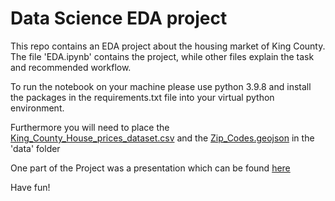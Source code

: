 # Data Science EDA project

This repo contains an EDA project about the housing market of King County. 
The file 'EDA.ipynb' contains the project, while other files explain the task and recommended workflow.

To run the notebook on your machine please use python 3.9.8 and install the packages in the requirements.txt file into your virtual python environment.

Furthermore you will need to place the [King_County_House_prices_dataset.csv](https://files.slack.com/files-pri/TTHG21AH3-F039X9ABZDL/download/king_county_house_prices_dataset.csv?origin_team=TTHG21AH3) and the [Zip_Codes.geojson](http://data-seattlecitygis.opendata.arcgis.com/datasets/83fc2e72903343aabff6de8cb445b81c_2.geojson) in the 'data' folder

One part of the Project was a presentation which can be found [here](https://docs.google.com/presentation/d/1WpitO-72zn0LWD8hdBfexfJAmLzTtTPnLsyebyMiaKo/edit?usp=sharing)

Have fun!